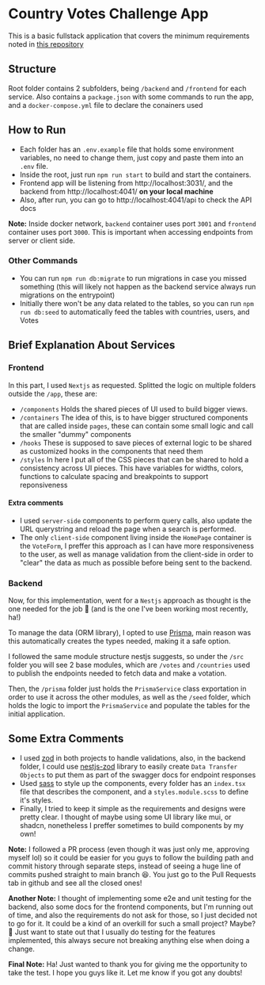 # Country Votes Challenge App

This is a basic fullstack application that covers the minimum requirements noted in [this repository](https://github.com/loopstudio/jesusaugusto0x2-challenge)

## Structure

Root folder contains 2 subfolders, being `/backend` and `/frontend` for each service. Also contains a `package.json` with some commands to run the app, and a `docker-compose.yml` file to declare the conainers used

## How to Run

- Each folder has an `.env.example` file that holds some environment variables, no need to change them, just copy and paste them into an `.env` file.
- Inside the root, just run `npm run start` to build and start the containers.
- Frontend app will be listening from http://localhost:3031/, and the backend from http://localhost:4041/ **on your local machine**
- Also, after run, you can go to http://localhost:4041/api to check the API docs

**Note:** Inside docker network, `backend` container uses port `3001` and `frontend` container uses port `3000`. This is important when accessing endpoints from server or client side.

### Other Commands

- You can run `npm run db:migrate` to run migrations in case you missed something (this will likely not happen as the backend service always run migrations on the entrypoint)
- Initially there won't be any data related to the tables, so you can run `npm run db:seed` to automatically feed the tables with countries, users, and Votes

## Brief Explanation About Services

### Frontend

In this part, I used `Nextjs` as requested. Splitted the logic on multiple folders outside the `/app`, these are:

- `/components` Holds the shared pieces of UI used to build bigger views.
- `/containers` The idea of this, is to have bigger structured components that are called inside `pages`, these can contain some small logic and call the smaller "dummy" components
- `/hooks` These is supposed to save pieces of external logic to be shared as customized hooks in the components that need them
- `/styles` In here I put all of the CSS pieces that can be shared to hold a consistency across UI pieces. This have variables for widths, colors, functions to calculate spacing and breakpoints to support reponsiveness

#### Extra comments

- I used `server-side` components to perform query calls, also update the URL querystring and reload the page when a search is performed.
- The only `client-side` component living inside the `HomePage` container is the `VoteForm`, I preffer this approach as I can have more responsiveness to the user, as well as manage validation from the client-side in order to "clear" the data as much as possible before being sent to the backend.

### Backend

Now, for this implementation, went for a `Nestjs` approach as thought is the one needed for the job 🤔 (and is the one I've been working most recently, ha!)

To manage the data (ORM library), I opted to use [Prisma](https://www.prisma.io/), main reason was this automatically creates the types needed, making it a safe option.

I followed the same module structure nestjs suggests, so under the `/src` folder you will see 2 base modules, which are `/votes` and `/countries` used to publish the endpoints needed to fetch data and make a votation.

Then, the `/prisma` folder just holds the `PrismaService` class exportation in order to use it across the other modules, as well as the `/seed` folder, which holds the logic to import the `PrismaService` and populate the tables for the initial application.

## Some Extra Comments

- I used [zod](https://zod.dev/) in both projects to handle validations, also, in the backend folder, I could use [nestjs-zod](https://www.npmjs.com/package/nestjs-zod) library to easily create `Data Transfer Objects` to put them as part of the swagger docs for endpoint responses
- Used [sass](https://sass-lang.com/) to style up the components, every folder has an `index.tsx` file that describes the component, and a `styles.module.scss` to define it's styles.
- Finally, I tried to keep it simple as the requirements and designs were pretty clear. I thought of maybe using some UI library like mui, or shadcn, nonetheless I preffer sometimes to build components by my own!

**Note:** I followed a PR process (even though it was just only me, approving myself lol) so it could be easier for you guys to follow the building path and commit history through separate steps, instead of seeing a huge line of commits pushed straight to main branch 😆. You just go to the Pull Requests tab in github and see all the closed ones!

**Another Note:** I thought of implementing some e2e and unit testing for the backend, also some docs for the frontend components, but I'm running out of time, and also the requirements do not ask for those, so I just decided not to go for it. It could be a kind of an overkill for such a small project? Maybe? 🤔 Just want to state out that I usually do testing for the features implemented, this always secure not breaking anything else when doing a change.

**Final Note:** Ha! Just wanted to thank you for giving me the opportunity to take the test. I hope you guys like it. Let me know if you got any doubts!
